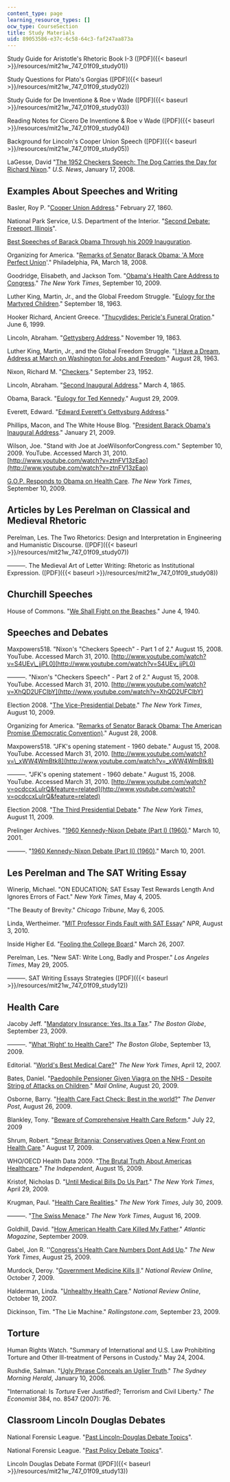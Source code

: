 ```yaml
---
content_type: page
learning_resource_types: []
ocw_type: CourseSection
title: Study Materials
uid: 89053586-e37c-6c58-64c3-faf247aa873a
---
```


Study Guide for Aristotle's Rhetoric Book I-3 ([PDF]({{< baseurl >}}/resources/mit21w_747_01f09_study01))

Study Questions for Plato's Gorgias ([PDF]({{< baseurl >}}/resources/mit21w_747_01f09_study02))

Study Guide for De Inventione & Roe v Wade ([PDF]({{< baseurl >}}/resources/mit21w_747_01f09_study03))

Reading Notes for Cicero De Inventione & Roe v Wade ([PDF]({{< baseurl >}}/resources/mit21w_747_01f09_study04))

Background for Lincoln's Cooper Union Speech ([PDF]({{< baseurl >}}/resources/mit21w_747_01f09_study05))

LaGesse, David "[The 1952 Checkers Speech: The Dog Carries the Day for Richard Nixon](http://www.usnews.com/articles/news/politics/2008/01/17/the-dog-carries-the-day-for-nixon.html)." _U.S. News_, January 17, 2008.

Examples About Speeches and Writing
-----------------------------------

Basler, Roy P. "[Cooper Union Address](http://showcase.netins.net/web/creative/lincoln/speeches/cooper.htm)." February 27, 1860.

National Park Service, U.S. Department of the Interior. "[Second Debate: Freeport, Illinois](http://www.nps.gov/liho/historyculture/debate2.htm)".

[Best Speeches of Barack Obama Through his 2009 Inauguration](http://obamaspeeches.com/091-Floor-Statement-on-the-Habeas-Corpus-Amendment-Obama-Speech.htm).

Organizing for America. "[Remarks of Senator Barack Obama: 'A More Perfect Union](https://americanrhetoric.com/speeches/barackobamaperfectunion.htm)'." Philadelphia, PA, March 18, 2008.

Goodridge, Elisabeth, and Jackson Tom. "[Obama's Health Care Address to Congress](http://www.nytimes.com/interactive/2009/09/10/us/politics/20090910-obama-health.html)." _The New York Times_, September 10, 2009.

Luther King, Martin, Jr., and the Global Freedom Struggle. "[Eulogy for the Martyred Children](https://kinginstitute.stanford.edu/eulogy-martyred-children)." September 18, 1963.

Hooker Richard, Ancient Greece. "[Thucydides: Pericle's Funeral Oration](http://hrlibrary.umn.edu/education/thucydides.html)." June 6, 1999.

Lincoln, Abraham. "[Gettysberg Address](http://www.americanrhetoric.com/speeches/gettysburgaddress.htm)." November 19, 1863.

Luther King, Martin, Jr., and the Global Freedom Struggle. "[I Have a Dream, Address at March on Washington for Jobs and Freedom](https://kinginstitute.stanford.edu/king-papers/documents/i-have-dream-address-delivered-march-washington-jobs-and-freedom)." August 28, 1963.

Nixon, Richard M. "[Checkers](http://americanrhetoric.com/speeches/richardnixoncheckers.html)." September 23, 1952.

Lincoln, Abraham. "[Second Inaugural Address](http://www.americanrhetoric.com/speeches/abrahamlincolnsecondinauguraladdress.htm)." March 4, 1865.

Obama, Barack. "[Eulogy for Ted Kennedy](http://www.americanrhetoric.com/speeches/barackobama/barackobamaeulogytedkennedy.htm)." August 29, 2009.

Everett, Edward. "[Edward Everett's Gettysburg Address](http://www.gdg.org/Links/everet.html)."

Phillips, Macon, and The White House Blog. "[President Barack Obama's Inaugural Address](https://obamawhitehouse.archives.gov/the-press-office/2013/01/21/inaugural-address-president-barack-obama)." January 21, 2009.

Wilson, Joe. "Stand with Joe at JoeWilsonforCongress.com." September 10, 2009. YouTube. Accessed March 31, 2010. [http://www.youtube.com/watch?v=ztnFV13zEao](http://www.youtube.com/watch?v=ztnFV13zEao)

[G.O.P. Responds to Obama on Health Care](https://www.nytimes.com/video/us/politics/1247464492516/g-o-p-responds-to-obama-on-health-care.html). _The New York Times_, September 10, 2009.

Articles by Les Perelman on Classical and Medieval Rhetoric
-----------------------------------------------------------

Perelman, Les. The Two Rhetorics: Design and Interpretation in Engineering and Humanistic Discourse. ([PDF]({{< baseurl >}}/resources/mit21w_747_01f09_study07))

———. The Medieval Art of Letter Writing: Rhetoric as Institutional Expression. ([PDF]({{< baseurl >}}/resources/mit21w_747_01f09_study08))

Churchill Speeches
------------------

House of Commons. "[We Shall Fight on the Beaches](https://www.winstonchurchill.org/resources/speeches/1940-the-finest-hour/we-shall-fight-on-the-beaches)." June 4, 1940.

Speeches and Debates
--------------------

Maxpowers518. "Nixon's "Checkers Speech" - Part 1 of 2." August 15, 2008. YouTube. Accessed March 31, 2010. [http://www.youtube.com/watch?v=S4UEv\_jjPL0](http://www.youtube.com/watch?v=S4UEv_jjPL0)

———. "Nixon's "Checkers Speech" - Part 2 of 2." August 15, 2008. YouTube. Accessed March 31, 2010. [http://www.youtube.com/watch?v=XhQD2UFCIbY](http://www.youtube.com/watch?v=XhQD2UFCIbY)

Election 2008. "[The Vice-Presidential Debate](http://elections.nytimes.com/2008/president/debates/vice-presidential-debate.html)." _The New York Times_, August 10, 2009.

Organizing for America. "[Remarks of Senator Barack Obama: The American Promise (Democratic Convention)](https://teacher.depaul.edu/Skill-Focused-Readings/SenatorBarackObama--TheAmericanPromise.pdf)." August 28, 2008.

Maxpowers518. "JFK's opening statement - 1960 debate." August 15, 2008. YouTube. Accessed March 31, 2010. [http://www.youtube.com/watch?v=\_xWW4WmBtk8](http://www.youtube.com/watch?v=_xWW4WmBtk8)

———. "JFK's opening statement - 1960 debate." August 15, 2008. YouTube. Accessed March 31, 2010. [http://www.youtube.com/watch?v=ocdccxLuIrQ&feature=related](http://www.youtube.com/watch?v=ocdccxLuIrQ&feature=related)

Election 2008. "[The Third Presidential Debate](http://elections.nytimes.com/2008/president/debates/third-presidential-debate.html)." _The New York Times_, August 11, 2009.

Prelinger Archives. "[1960 Kennedy-Nixon Debate (Part I) (1960)](http://www.archive.org/details/1960_kennedy-nixon_1)." March 10, 2001.

———. "[1960 Kennedy-Nixon Debate (Part II) (1960)](http://www.archive.org/details/1960_kennedy-nixon_2)." March 10, 2001.

Les Perelman and The SAT Writing Essay
--------------------------------------

Winerip, Michael. "ON EDUCATION; SAT Essay Test Rewards Length And Ignores Errors of Fact." _New York Times_, May 4, 2005.

"The Beauty of Brevity." _Chicago Tribune_, May 6, 2005.

Linda, Wertheimer. "[MIT Professor Finds Fault with SAT Essay](http://www.npr.org/templates/story/story.php?storyId=4634566)" _NPR_, August 3, 2010.

Inside Higher Ed. "[Fooling the College Board](http://www.insidehighered.com/news/2007/03/26/writing)." March 26, 2007.

Perelman, Les. "New SAT: Write Long, Badly and Prosper." _Los Angeles Times_, May 29, 2005.

———. SAT Writing Essays Strategies ([PDF]({{< baseurl >}}/resources/mit21w_747_01f09_study12))

Health Care
-----------

Jacoby Jeff. "[Mandatory Insurance: Yes, Its a Tax](http://www.boston.com/bostonglobe/editorial_opinion/oped/articles/2009/09/23/mandatory_insurance_yes_its_a_tax/)." _The Boston Globe_, September 23, 2009.

———. "[What 'Right' to Health Care?](http://www.boston.com/bostonglobe/editorial_opinion/oped/articles/2009/09/13/what_right_to_health_care/)" _The Boston Globe_, September 13, 2009.

Editorial. "[World's Best Medical Care?](http://query.nytimes.com/gst/fullpage.html?res=9501E3D91330F931A2575BC0A9619C8B63&scp=1&sq=%22World%27s+Best+Medical+Care%22&st=nyt)" _The New York Times_, April 12, 2007.

Bates, Daniel. "[Paedophile Pensioner Given Viagra on the NHS - Despite String of Attacks on Children](http://www.dailymail.co.uk/news/article-1207722/Paedophile-attacked-11-year-old-girl-gets-Viagra-NHS--despite-previous-convictions.html)." _Mail Online_, August 20, 2009.

Osborne, Barry. "[Health Care Fact Check: Best in the world?](http://www.denverpost.com/nationalpolitics/ci_13203648)" _The Denver Post_, August 26, 2009.

Blankley, Tony. "[Beware of Comprehensive Health Care Reform](http://townhall.com/columnists/TonyBlankley/2009/07/22/beware_of_comprehensive_health_care_reform?page=full)." July 22, 2009

Shrum, Robert. "[Smear Britannia: Conservatives Open a New Front on Health Care](http://www.theweek.com/articles/502689/smear-britannia-conservatives-open-new-front-health-care)." August 17, 2009.

WHO/OECD Health Data 2009. "[The Brutal Truth About Americas Healthcare](http://www.independent.co.uk/news/world/americas/the-brutal-truth-about-americarsquos-healthcare-1772580.html)." _The Independent_, August 15, 2009.

Kristof, Nicholas D. "[Until Medical Bills Do Us Part](http://www.nytimes.com/2009/08/30/opinion/30kristof.html)." _The New York Times_, April 29, 2009.

Krugman, Paul. "[Health Care Realities](http://www.nytimes.com/2009/07/31/opinion/31krugman.html)." _The New York Times_, July 30, 2009.

———. "[The Swiss Menace](http://www.nytimes.com/2009/08/17/opinion/17krugman.html)." _The New York Times_, August 16, 2009.

Goldhill, David. "[How American Health Care Killed My Father](http://www.theatlantic.com/magazine/archive/2009/09/how-american-health-care-killed-my-father/7617/)." _Atlantic Magazine_, September 2009.

Gabel, Jon R. ''[Congress's Health Care Numbers Dont Add Up](http://www.nytimes.com/2009/08/26/opinion/26gabel.html)." _The New York Times_, August 25, 2009.

Murdock, Deroy. "[Government Medicine Kills II](http://www.nationalreview.com/article/228027/government-medicine-kills-deroy-murdock)." _National Review Online_, October 7, 2009.

Halderman, Linda. "[Unhealthy Health Care](http://www.nationalreview.com/article/222518/unhealthy-health-care-linda-halderman)." _National Review Online_, October 19, 2007.

Dickinson, Tim. "The Lie Machine." _Rollingstone.com_, September 23, 2009.

Torture
-------

Human Rights Watch. "Summary of International and U.S. Law Prohibiting Torture and Other Ill-treatment of Persons in Custody." May 24, 2004.

Rushdie, Salman. "[Ugly Phrase Conceals an Uglier Truth](http://www.smh.com.au/news/opinion/ugly-phrase-conceals-an-uglier-truth/2006/01/09/1136771496819.html)." _The Sydney Morning Herald_, January 10, 2006.

"International: Is _Torture_ Ever Justified?; Terrorism and Civil Liberty." _The Economist_ 384, no. 8547 (2007): 76.

Classroom Lincoln Douglas Debates
---------------------------------

National Forensic League. "[Past Lincoln-Douglas Debate Topics](http://www.newhopesat.com/upage.aspx?pageid=u10)".

National Forensic League. "[Past Policy Debate Topics](http://www.newhopesat.com/upage.aspx?pageid=u10)".

Lincoln Douglas Debate Format ([PDF]({{< baseurl >}}/resources/mit21w_747_01f09_study13))